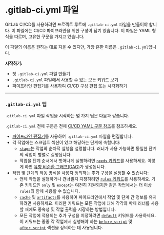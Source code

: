 # .gitlab-ci.yml 파일

GitLab CI/CD를 사용하려면 프로젝트 루트에 `.gitlab-ci.yml` 파일을 만들어야 합니다. 이 파일에는 CI/CD 파이프라인을 위한 구성이 담겨 있습니다. 이 파일은 YAML 형식을 따르며, 고유한 구문을 가지고 있습니다.

이 파일의 이름은 원하는 대로 지을 수 있지만, 가장 흔한 이름은 `.gitlab-ci.yml`입니다.

**시작하기:**

* 첫 `.gitlab-ci.yml` 파일 만들기
* `.gitlab-ci.yml` 파일에서 사용할 수 있는 모든 키워드 보기
* 파이프라인 편집기를 사용하여 CI/CD 구성 편집 또는 시각화하기



***

### `.gitlab-ci.yml` 팁

`.gitlab-ci.yml` 파일 작업을 시작하는 몇 가지 팁은 다음과 같습니다.

`.gitlab-ci.yml` 전체 구문은 전체 [CI/CD YAML 구문 참조](https://gitlab-docs.infograb.net/ee/ci/yaml/index.html)를 참조하세요.

* [파이프라인 편집기](https://gitlab-docs.infograb.net/ee/ci/pipeline\_editor/index.html)를 사용하여 `.gitlab-ci.yml` 파일을 편집합니다.
* 각 작업에는 스크립트 섹션이 있고 해당하는 단계에 속합니다:
  * [`stage`](https://gitlab-docs.infograb.net/ee/ci/yaml/index.html#stage)는 작업의 순차적 실행을 설명합니다. 러너가 사용 가능하면 동일한 단계의 작업이 병렬로 실행됩니다.
  * 작업을 단계 순서에서 벗어나게 실행하려면 [`needs` 키워드](https://gitlab-docs.infograb.net/ee/ci/yaml/index.html#needs)를 사용하세요. 이렇게 하면 [유향 비순환 그래프(DAG)](https://gitlab-docs.infograb.net/ee/ci/directed\_acyclic\_graph/index.html)가 생성됩니다.
* 작업 및 단계의 작동 방식을 사용자 정의하는 추가 구성을 설정할 수 있습니다:
  * 언제 작업을 실행하거나 건너뛸지 지정하려면 [`rules` 키워드](https://gitlab-docs.infograb.net/ee/ci/yaml/index.html#rules)를 사용하세요. 기존 키워드인 `only` 및 `except`는 여전히 지원되지만 같은 작업에서는 더 이상 `rules`와 함께 사용할 수 없습니다.
  * [`cache`](https://gitlab-docs.infograb.net/ee/ci/yaml/index.html#cache) 및 [`artifacts`](https://gitlab-docs.infograb.net/ee/ci/yaml/index.html#artifacts)를 사용하여 파이프라인에서 작업 및 단계 간 정보를 유지하려면 사용하세요. 이러한 키워드는 모든 작업에 대해 각각의 박제 러너를 사용할 때에도 종속성 및 작업 출력을 저장하는 방법입니다.
  * 모든 작업에 적용되는 추가 구성을 지정하려면 [`default`](https://gitlab-docs.infograb.net/ee/ci/yaml/index.html#default) 키워드를 사용하세요. 이 키워드는 종종 각 작업에서 실행해야 하는 [`before_script`](https://gitlab-docs.infograb.net/ee/ci/yaml/index.html#before\_script) 및 [`after_script`](https://gitlab-docs.infograb.net/ee/ci/yaml/index.html#after\_script) 섹션을 정의하는 데 사용됩니다.
